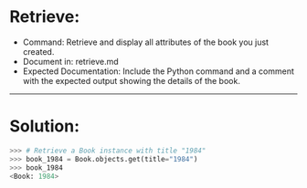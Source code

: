 # Retrieve:

- Command: Retrieve and display all attributes of the book you just created.
- Document in: retrieve.md
- Expected Documentation: Include the Python command and a comment with the expected output showing the details of the book.
 ---
 # Solution:
 ```python
 >>> # Retrieve a Book instance with title "1984"
>>> book_1984 = Book.objects.get(title="1984")
>>> book_1984
<Book: 1984>
 ```